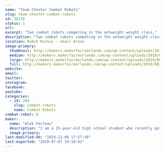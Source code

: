 ```yaml
---
name: "Team Chester Combat Robots"
slug: team-chester-combat-robots
id: 36216
status: 1
url: 
excerpt: "Two combat robots competing in the antweight weight class."
description: "Two combat robots competing in the antweight weight class."
location: Robot Ruckus - Small Arena
image-primary:
  thumbnail: http://makers.makerfaireorlando.com/wp-content/uploads/2019/08/Vert-and-Chester-150x150.png
  medium: http://makers.makerfaireorlando.com/wp-content/uploads/2019/08/Vert-and-Chester-300x225.png
  large: http://makers.makerfaireorlando.com/wp-content/uploads/2019/08/Vert-and-Chester-1024x768.png
  full: http://makers.makerfaireorlando.com/wp-content/uploads/2019/08/Vert-and-Chester.png
website: 
email: 
twitter: 
instagram: 
facebook: 
youtube: 
categories:
  - id: 284
    slug: combat-robots
    name: Combat Robots
combat-robot: 0
maker:
  name: "Alek Fecteau"
  description: "I am a 15-year-old high school student who recently got into robot combat."
  image-primary: 
last-modified-db: "2019-11-06 17:57:48"
last-exported: "2020-07-07 19:10:02"
---
```


